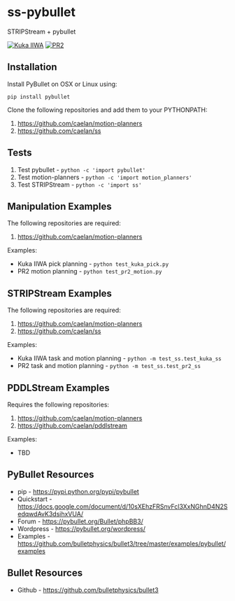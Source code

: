 # ss-pybullet
STRIPStream + pybullet

<!--![Alt text](images/test.png?raw=true "Title")-->
<!--img src="images/pr2.png" height="300">&emsp;<img src="images/kuka.png" height="300"-->

[![Kuka IIWA](https://img.youtube.com/vi/3HJrkgIGK7c/0.jpg)](https://www.youtube.com/watch?v=3HJrkgIGK7c)
[![PR2](https://img.youtube.com/vi/oWr6m12nXcM/0.jpg)](https://www.youtube.com/watch?v=oWr6m12nXcM)

## Installation
Install PyBullet on OSX or Linux using: 
```
pip install pybullet
```

Clone the following repositories and add them to your PYTHONPATH:
1) https://github.com/caelan/motion-planners
2) https://github.com/caelan/ss

## Tests

1) Test pybullet - ```python -c 'import pybullet'```
2) Test motion-planners - ```python -c 'import motion_planners'```
3) Test STRIPStream - ```python -c 'import ss'```

## Manipulation Examples

The following repositories are required:
1) https://github.com/caelan/motion-planners

Examples:
* Kuka IIWA pick planning - ```python test_kuka_pick.py```
* PR2 motion planning - ```python test_pr2_motion.py```

## STRIPStream Examples

The following repositories are required:
1) https://github.com/caelan/motion-planners
2) https://github.com/caelan/ss

Examples:
* Kuka IIWA task and motion planning - ```python -m test_ss.test_kuka_ss```
* PR2 task and motion planning - ```python -m test_ss.test_pr2_ss```

## PDDLStream Examples

Requires the following repositories:
1) https://github.com/caelan/motion-planners
2) https://github.com/caelan/pddlstream

Examples:
* TBD

## PyBullet Resources
* pip - https://pypi.python.org/pypi/pybullet
* Quickstart - https://docs.google.com/document/d/10sXEhzFRSnvFcl3XxNGhnD4N2SedqwdAvK3dsihxVUA/
* Forum - https://pybullet.org/Bullet/phpBB3/
* Wordpress - https://pybullet.org/wordpress/
* Examples - https://github.com/bulletphysics/bullet3/tree/master/examples/pybullet/examples

## Bullet Resources
* Github - https://github.com/bulletphysics/bullet3

